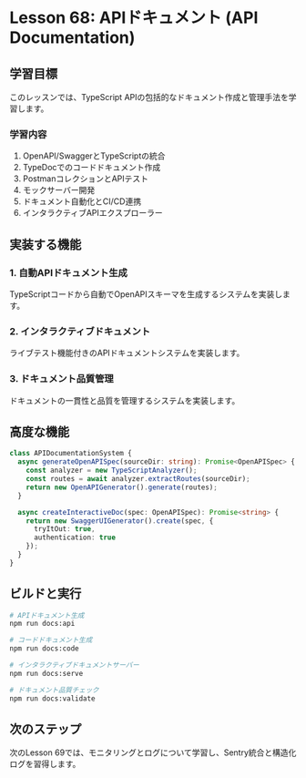 # Lesson 68: APIドキュメント (API Documentation)

## 学習目標
このレッスンでは、TypeScript APIの包括的なドキュメント作成と管理手法を学習します。

### 学習内容
1. OpenAPI/SwaggerとTypeScriptの統合
2. TypeDocでのコードドキュメント作成
3. PostmanコレクションとAPIテスト
4. モックサーバー開発
5. ドキュメント自動化とCI/CD連携
6. インタラクティブAPIエクスプローラー

## 実装する機能

### 1. 自動APIドキュメント生成
TypeScriptコードから自動でOpenAPIスキーマを生成するシステムを実装します。

### 2. インタラクティブドキュメント
ライブテスト機能付きのAPIドキュメントシステムを実装します。

### 3. ドキュメント品質管理
ドキュメントの一貫性と品質を管理するシステムを実装します。

## 高度な機能

```typescript
class APIDocumentationSystem {
  async generateOpenAPISpec(sourceDir: string): Promise<OpenAPISpec> {
    const analyzer = new TypeScriptAnalyzer();
    const routes = await analyzer.extractRoutes(sourceDir);
    return new OpenAPIGenerator().generate(routes);
  }

  async createInteractiveDoc(spec: OpenAPISpec): Promise<string> {
    return new SwaggerUIGenerator().create(spec, {
      tryItOut: true,
      authentication: true
    });
  }
}
```

## ビルドと実行

```bash
# APIドキュメント生成
npm run docs:api

# コードドキュメント生成
npm run docs:code

# インタラクティブドキュメントサーバー
npm run docs:serve

# ドキュメント品質チェック
npm run docs:validate
```

## 次のステップ
次のLesson 69では、モニタリングとログについて学習し、Sentry統合と構造化ログを習得します。